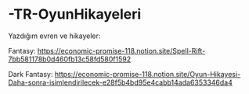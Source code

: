 # -TR-OyunHikayeleri
Yazdığım evren ve hikayeler:

Fantasy:
https://economic-promise-118.notion.site/Spell-Rift-7bb581178b0d460fb13c58fd580f1592

Dark Fantasy:
https://economic-promise-118.notion.site/Oyun-Hikayesi-Daha-sonra-isimlendirilecek-e28f5b4bd95e4cabb14ada6353346da4
